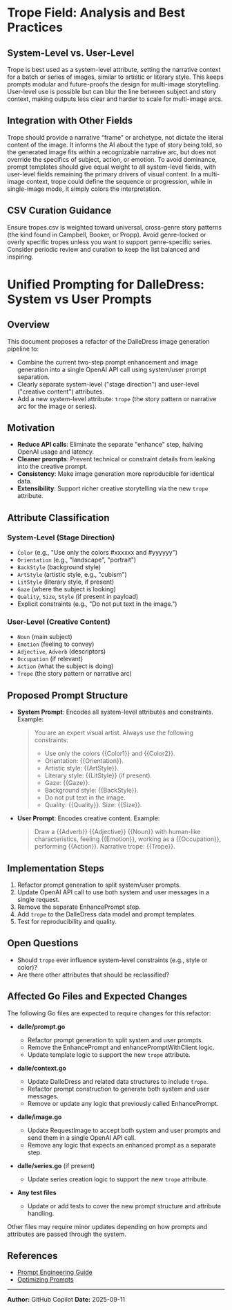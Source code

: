 # Trope Field: Analysis and Best Practices

## System-Level vs. User-Level
Trope is best used as a system-level attribute, setting the narrative context for a batch or series of images, similar to artistic or literary style. This keeps prompts modular and future-proofs the design for multi-image storytelling. User-level use is possible but can blur the line between subject and story context, making outputs less clear and harder to scale for multi-image arcs.

## Integration with Other Fields
Trope should provide a narrative “frame” or archetype, not dictate the literal content of the image. It informs the AI about the type of story being told, so the generated image fits within a recognizable narrative arc, but does not override the specifics of subject, action, or emotion. To avoid dominance, prompt templates should give equal weight to all system-level fields, with user-level fields remaining the primary drivers of visual content. In a multi-image context, trope could define the sequence or progression, while in single-image mode, it simply colors the interpretation.

## CSV Curation Guidance
Ensure tropes.csv is weighted toward universal, cross-genre story patterns (the kind found in Campbell, Booker, or Propp). Avoid genre-locked or overly specific tropes unless you want to support genre-specific series. Consider periodic review and curation to keep the list balanced and inspiring.

# Unified Prompting for DalleDress: System vs User Prompts

## Overview

This document proposes a refactor of the DalleDress image generation pipeline to:
- Combine the current two-step prompt enhancement and image generation into a single OpenAI API call using system/user prompt separation.
- Clearly separate system-level ("stage direction") and user-level ("creative content") attributes.
- Add a new system-level attribute: `trope` (the story pattern or narrative arc for the image or series).

## Motivation

- **Reduce API calls**: Eliminate the separate "enhance" step, halving OpenAI usage and latency.
- **Cleaner prompts**: Prevent technical or constraint details from leaking into the creative prompt.
- **Consistency**: Make image generation more reproducible for identical data.
- **Extensibility**: Support richer creative storytelling via the new `trope` attribute.

## Attribute Classification

### System-Level (Stage Direction)
- `Color` (e.g., "Use only the colors #xxxxxx and #yyyyyy")
- `Orientation` (e.g., "landscape", "portrait")
- `BackStyle` (background style)
- `ArtStyle` (artistic style, e.g., "cubism")
- `LitStyle` (literary style, if present)
- `Gaze` (where the subject is looking)
- `Quality`, `Size`, `Style` (if present in payload)
- Explicit constraints (e.g., "Do not put text in the image.")

### User-Level (Creative Content)
- `Noun` (main subject)
- `Emotion` (feeling to convey)
- `Adjective`, `Adverb` (descriptors)
- `Occupation` (if relevant)
- `Action` (what the subject is doing)
- `Trope` (the story pattern or narrative arc)

## Proposed Prompt Structure

- **System Prompt**: Encodes all system-level attributes and constraints. Example:
  > You are an expert visual artist. Always use the following constraints:
  > - Use only the colors {{Color1}} and {{Color2}}.
  > - Orientation: {{Orientation}}.
  > - Artistic style: {{ArtStyle}}.
  > - Literary style: {{LitStyle}} (if present).
  > - Gaze: {{Gaze}}.
  > - Background style: {{BackStyle}}.
  > - Do not put text in the image.
  > - Quality: {{Quality}}. Size: {{Size}}.

- **User Prompt**: Encodes creative content. Example:
  > Draw a {{Adverb}} {{Adjective}} {{Noun}} with human-like characteristics, feeling {{Emotion}}, working as a {{Occupation}}, performing {{Action}}. Narrative trope: {{Trope}}.

## Implementation Steps

1. Refactor prompt generation to split system/user prompts.
2. Update OpenAI API call to use both system and user messages in a single request.
3. Remove the separate EnhancePrompt step.
4. Add `trope` to the DalleDress data model and prompt templates.
5. Test for reproducibility and quality.

## Open Questions
- Should `trope` ever influence system-level constraints (e.g., style or color)?
- Are there other attributes that should be reclassified?

## Affected Go Files and Expected Changes

The following Go files are expected to require changes for this refactor:

- **dalle/prompt.go**
  - Refactor prompt generation to split system and user prompts.
  - Remove the EnhancePrompt and enhancePromptWithClient logic.
  - Update template logic to support the new `trope` attribute.

- **dalle/context.go**
  - Update DalleDress and related data structures to include `trope`.
  - Refactor prompt construction to generate both system and user messages.
  - Remove or update any logic that previously called EnhancePrompt.

- **dalle/image.go**
  - Update RequestImage to accept both system and user prompts and send them in a single OpenAI API call.
  - Remove any logic that expects an enhanced prompt as a separate step.

- **dalle/series.go** (if present)
  - Update series creation logic to support the new `trope` attribute.

- **Any test files**
  - Update or add tests to cover the new prompt structure and attribute handling.

Other files may require minor updates depending on how prompts and attributes are passed through the system.

## References
- [Prompt Engineering Guide](https://www.promptingguide.ai/introduction/elements)
- [Optimizing Prompts](https://www.promptingguide.ai/guides/optimizing-prompts)

---

**Author:** GitHub Copilot
**Date:** 2025-09-11
